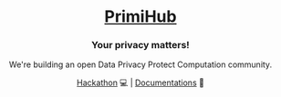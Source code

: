<p align="center">
  <a href="https://docs.primihub.com/">
    <h1 align="center">PrimiHub</h1>
  </a>
</p>
<h3 align="center">Your privacy matters!</h3>
<p align="center">We're building an open Data Privacy Protect Computation community.</p>

<p align="center">
  <a href="https://hackathon.openmpc.com/"> Hackathon</a> 💻 | <a href="https://docs.primihub.com/"> Documentations</a> 📓
</p>

